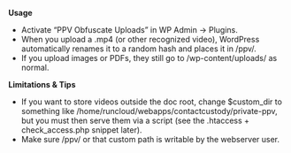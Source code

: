 **Usage**

- Activate “PPV Obfuscate Uploads” in WP Admin → Plugins.
- When you upload a .mp4 (or other recognized video), WordPress automatically renames it to a random hash and places it in /ppv/.
- If you upload images or PDFs, they still go to /wp-content/uploads/ as normal.

**Limitations & Tips**

- If you want to store videos outside the doc root, change $custom_dir to something like /home/runcloud/webapps/contactcustody/private-ppv, but you must then serve them via a script (see the .htaccess + check_access.php snippet later).
- Make sure /ppv/ or that custom path is writable by the webserver user.
